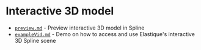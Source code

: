 # Interactive 3D model
- [`preview.md`](preview.md) - Preview interactive 3D model in Spline
- [`exampleVid.md`](exampleVid.md) - Demo on how to access and use Elastique's interactive 3D Spline scene 

